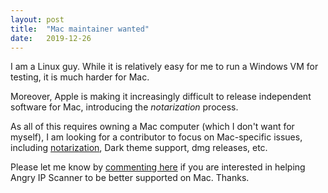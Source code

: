 ```yaml
---
layout: post
title:  "Mac maintainer wanted"
date:   2019-12-26
---
```


I am a Linux guy. While it is relatively easy for me to run a Windows VM for testing, it is much harder for Mac.

Moreover, Apple is making it increasingly difficult to release independent software for Mac, introducing the
*notarization* process.

As all of this requires owning a Mac computer (which I don't want for myself), I am looking for a contributor
to focus on Mac-specific issues, including [notarization](https://github.com/angryip/ipscan/issues/218), Dark theme support, 
dmg releases, etc.

Please let me know by [commenting here](https://github.com/angryip/ipscan/issues/218) if you are interested in helping Angry IP Scanner to be better supported on Mac. Thanks. 
